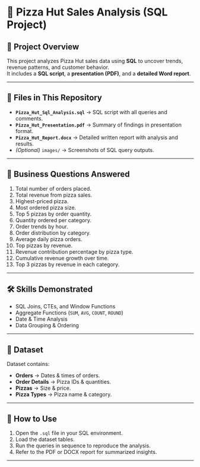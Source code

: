 # 🍕 Pizza Hut Sales Analysis (SQL Project)

## 📌 Project Overview
This project analyzes Pizza Hut sales data using **SQL** to uncover trends, revenue patterns, and customer behavior.  
It includes a **SQL script**, a **presentation (PDF)**, and a **detailed Word report**.

---

## 📂 Files in This Repository
- **`Pizza_Hut_Sql_Analysis.sql`** → SQL script with all queries and comments.
- **`Pizza_Hut_Presentation.pdf`** → Summary of findings in presentation format.
- **`Pizza_Hut_Report.docx`** → Detailed written report with analysis and results.
- *(Optional)* `images/` → Screenshots of SQL query outputs.

---

## 🎯 Business Questions Answered
1. Total number of orders placed.
2. Total revenue from pizza sales.
3. Highest-priced pizza.
4. Most ordered pizza size.
5. Top 5 pizzas by order quantity.
6. Quantity ordered per category.
7. Order trends by hour.
8. Order distribution by category.
9. Average daily pizza orders.
10. Top pizzas by revenue.
11. Revenue contribution percentage by pizza type.
12. Cumulative revenue growth over time.
13. Top 3 pizzas by revenue in each category.

---

## 🛠️ Skills Demonstrated
- SQL Joins, CTEs, and Window Functions
- Aggregate Functions (`SUM`, `AVG`, `COUNT`, `ROUND`)
- Date & Time Analysis
- Data Grouping & Ordering

---

## 📑 Dataset
Dataset contains:
- **Orders** → Dates & times of orders.
- **Order Details** → Pizza IDs & quantities.
- **Pizzas** → Size & price.
- **Pizza Types** → Pizza name & category.

---

## 🚀 How to Use
1. Open the `.sql` file in your SQL environment.
2. Load the dataset tables.
3. Run the queries in sequence to reproduce the analysis.
4. Refer to the PDF or DOCX report for summarized insights.

---
